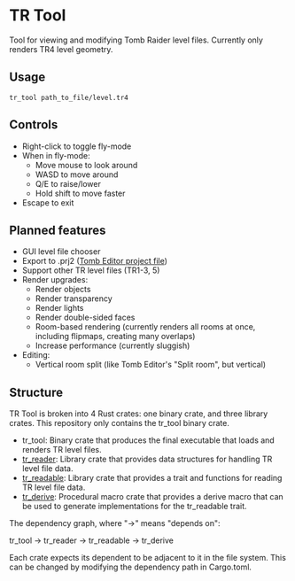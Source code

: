 
# TR Tool

Tool for viewing and modifying Tomb Raider level files. Currently only renders TR4 level geometry.

## Usage

`tr_tool path_to_file/level.tr4`

## Controls

* Right-click to toggle fly-mode
* When in fly-mode:
	* Move mouse to look around
	* WASD to move around
	* Q/E to raise/lower
	* Hold shift to move faster
* Escape to exit

## Planned features

* GUI level file chooser
* Export to .prj2 ([Tomb Editor project file](https://github.com/MontyTRC89/Tomb-Editor))
* Support other TR level files (TR1-3, 5)
* Render upgrades:
	* Render objects
	* Render transparency
	* Render lights
	* Render double-sided faces
	* Room-based rendering (currently renders all rooms at once, including flipmaps, creating many overlaps)
	* Increase performance (currently sluggish)
* Editing:
	* Vertical room split (like Tomb Editor's "Split room", but vertical)

## Structure

TR Tool is broken into 4 Rust crates: one binary crate, and three library crates. This repository only contains the tr_tool binary crate.

* tr_tool: Binary crate that produces the final executable that loads and renders TR level files.
* [tr_reader](https://github.com/Ababwa/tr_reader): Library crate that provides data structures for handling TR level file data.
* [tr_readable](https://github.com/Ababwa/tr_readable): Library crate that provides a trait and functions for reading TR level file data.
* [tr_derive](https://github.com/Ababwa/tr_derive): Procedural macro crate that provides a derive macro that can be used to generate implementations for the tr_readable trait.

The dependency graph, where "->" means "depends on":

tr_tool -> tr_reader -> tr_readable -> tr_derive

Each crate expects its dependent to be adjacent to it in the file system. This can be changed by modifying the dependency path in Cargo.toml.
